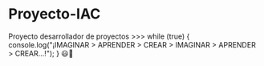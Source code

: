 # Proyecto-IAC
Proyecto desarrollador de proyectos >>> while (true) { console.log("¡IMAGINAR > APRENDER > CREAR > IMAGINAR > APRENDER > CREAR...!"); } 😃🚀
